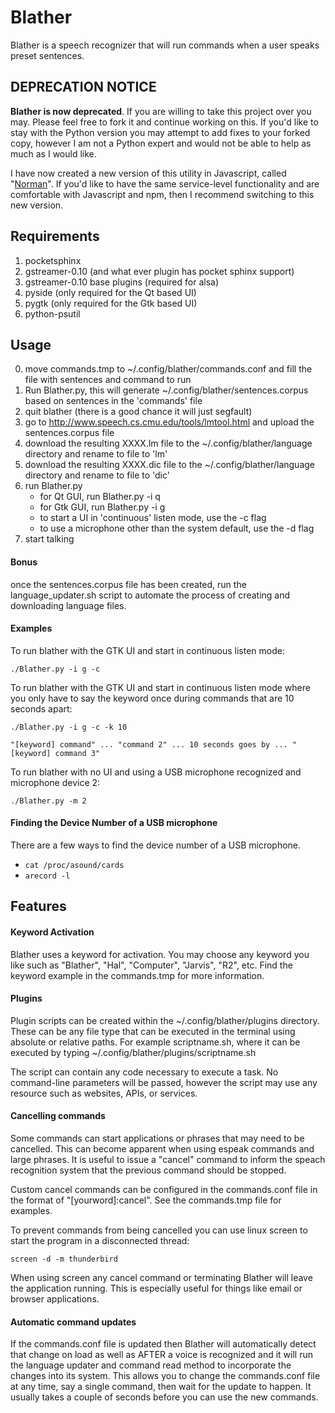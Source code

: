 # Blather
Blather is a speech recognizer that will run commands when a user speaks preset sentences.

## DEPRECATION NOTICE

**Blather is now deprecated**. If you are willing to take this project over you may. Please feel free to fork it and continue working on this. If you'd like to stay with the Python version you may attempt to add fixes to your forked copy, however I am not a Python expert and would not be able to help as much as I would like.

I have now created a new version of this utility in Javascript, called "[Norman](https://github.com/ajbogh/norman)". If you'd like to have the same service-level functionality and are comfortable with Javascript and npm, then I recommend switching to this new version.

## Requirements
1. pocketsphinx
2. gstreamer-0.10 (and what ever plugin has pocket sphinx support)
3. gstreamer-0.10 base plugins (required for alsa)
4. pyside (only required for the Qt based UI)
5. pygtk (only required for the Gtk based UI)
6. python-psutil

## Usage
0. move commands.tmp to ~/.config/blather/commands.conf and fill the file with sentences and command to run
1. Run Blather.py, this will generate ~/.config/blather/sentences.corpus based on sentences in the 'commands' file
2. quit blather (there is a good chance it will just segfault)
3. go to <http://www.speech.cs.cmu.edu/tools/lmtool.html> and upload the sentences.corpus file
4. download the resulting XXXX.lm file to the ~/.config/blather/language directory and rename to file to 'lm'
5. download the resulting XXXX.dic file to the ~/.config/blather/language directory and rename to file to 'dic'
6. run Blather.py
    * for Qt GUI, run Blather.py -i q
    * for Gtk GUI, run Blather.py -i g
    * to start a UI in 'continuous' listen mode, use the -c flag
    * to use a microphone other than the system default, use the -d flag
7. start talking

#### Bonus
once the sentences.corpus file has been created, run the language_updater.sh script to automate the process of creating and downloading language files.

#### Examples
To run blather with the GTK UI and start in continuous listen mode:

    ./Blather.py -i g -c

To run blather with the GTK UI and start in continuous listen mode where you only have to say the keyword once during commands that are 10 seconds apart:

    ./Blather.py -i g -c -k 10

    "[keyword] command" ... "command 2" ... 10 seconds goes by ... "[keyword] command 3"

To run blather with no UI and using a USB microphone recognized and microphone device 2:

    ./Blather.py -m 2

#### Finding the Device Number of a USB microphone
There are a few ways to find the device number of a USB microphone.

* `cat /proc/asound/cards`
* `arecord -l`

## Features
#### Keyword Activation
Blather uses a keyword for activation. You may choose any keyword you like such as "Blather", "Hal", "Computer", "Jarvis", "R2", etc. 
Find the keyword example in the commands.tmp for more information.

#### Plugins
Plugin scripts can be created within the ~/.config/blather/plugins directory. These can be any file type that can be executed in the terminal using absolute or relative paths.
For example scriptname.sh, where it can be executed by typing ~/.config/blather/plugins/scriptname.sh

The script can contain any code necessary to execute a task. No command-line parameters will be passed, however the script may use any resource such as 
websites, APIs, or services.

#### Cancelling commands
Some commands can start applications or phrases that may need to be cancelled. This can become apparent when using espeak commands and large phrases. 
It is useful to issue a "cancel" command to inform the speach recognition system that the previous command should be stopped.

Custom cancel commands can be configured in the commands.conf file in the format of "[yourword]:cancel". See the commands.tmp file for examples.

To prevent commands from being cancelled you can use linux screen to start the program in a disconnected thread:

    screen -d -m thunderbird

When using screen any cancel command or terminating Blather will leave the application running. This is especially useful for things like email or browser applications.

#### Automatic command updates
If the commands.conf file is updated then Blather will automatically detect that change on load as well as AFTER a voice is recognized and it will run the language updater and command read method to incorporate the changes into its system. This allows you to change the commands.conf file at any time, say a single command, then wait for the update to happen. It usually takes a couple of seconds before you can use the new commands.
